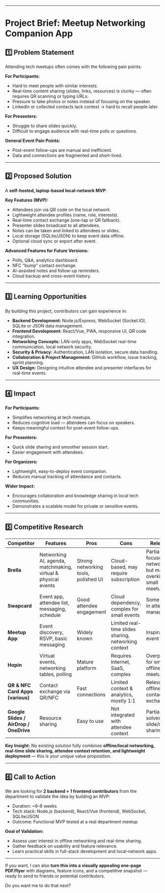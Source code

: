 
---

# **Project Brief: Meetup Networking Companion App**

## 1️⃣ Problem Statement

Attending tech meetups often comes with the following pain points:

**For Participants:**

* Hard to meet people with similar interests.
* Real-time content sharing (slides, links, resources) is clunky — often requires QR scanning or typing URLs.
* Pressure to take photos or notes instead of focusing on the speaker.
* LinkedIn or collected contacts lack context → hard to recall people later.

**For Presenters:**

* Struggle to share slides quickly.
* Difficult to engage audience with real-time polls or questions.

**General Event Pain Points:**

* Post-event follow-ups are manual and inefficient.
* Data and connections are fragmented and short-lived.

---

## 2️⃣ Proposed Solution

A **self-hosted, laptop-based local-network MVP**:

**Key Features (MVP):**

* Attendees join via QR code on the local network.
* Lightweight attendee profiles (name, role, interests).
* Real-time contact exchange (one-tap or QR fallback).
* Presenter slides broadcast to all attendees.
* Notes can be taken and linked to attendees or slides.
* Local storage (SQLite/JSON) to keep event data offline.
* Optional cloud sync or export after event.

**Advanced Features for Future Versions:**

* Polls, Q\&A, analytics dashboard.
* NFC “bump” contact exchange.
* AI-assisted notes and follow-up reminders.
* Cloud backup and cross-event history.

---

## 3️⃣ Learning Opportunities

By building this project, contributors can gain experience in:

* **Backend Development:** Node.js/Express, WebSocket (Socket.IO), SQLite or JSON data management.
* **Frontend Development:** React/Vue, PWA, responsive UI, QR code integration.
* **Networking Concepts:** LAN-only apps, WebSocket real-time communication, local network security.
* **Security & Privacy:** Authentication, LAN isolation, secure data handling.
* **Collaboration & Project Management:** GitHub workflow, issue tracking, sprint planning.
* **UX Design:** Designing intuitive attendee and presenter interfaces for real-time events.

---

## 4️⃣ Impact

**For Participants:**

* Simplifies networking at tech meetups.
* Reduces cognitive load — attendees can focus on speakers.
* Keeps meaningful context for post-event follow-ups.

**For Presenters:**

* Quick slide sharing and smoother session start.
* Easier engagement with attendees.

**For Organizers:**

* Lightweight, easy-to-deploy event companion.
* Reduces manual tracking of attendance and contacts.

**Wider Impact:**

* Encourages collaboration and knowledge sharing in local tech communities.
* Demonstrates a scalable model for private or sensitive events.

---

## 5️⃣ Competitive Research

| Competitor                             | Features                                                      | Pros                                 | Cons                                                 | Relevance                                                              |
| -------------------------------------- | ------------------------------------------------------------- | ------------------------------------ | ---------------------------------------------------- | ---------------------------------------------------------------------- |
| **Brella**                             | Networking AI, agenda, matchmaking, virtual & physical events | Strong networking tools, polished UI | Cloud-based, may require subscription                | Partial — focuses on networking, but may be overkill for small meetups |
| **Swapcard**                           | Event app, attendee list, messaging, schedule                 | Good attendee engagement             | Cloud dependency, complex for small events           | Some overlap in attendee management                                    |
| **Meetup App**                         | Event discovery, RSVP, basic messaging                        | Widely known                         | Limited real-time slides sharing, networking context | Inspiration for event access                                           |
| **Hopin**                              | Virtual events, networking tables, polling                    | Mature platform                      | Requires Internet, SaaS, complex                     | Overpowered for small offline meetups                                  |
| **QR & NFC Card Apps (various)**       | Contact exchange via QR/NFC                                   | Fast connections                     | Limited context & analytics, mostly 1:1              | Relevant for offline contact exchange                                  |
| **Google Slides / AirDrop / OneDrive** | Resource sharing                                              | Easy to use                          | Not integrated with attendee context                 | Partial — only solves slide/resource sharing                           |

**Key Insight:**
No existing solution fully combines **offline/local networking, real-time slide sharing, attendee context retention, and lightweight deployment** — this is your unique value proposition.

---

## 6️⃣ Call to Action

We are looking for **2 backend + 1 frontend contributors** from the department to validate the idea by building an MVP:

* Duration: \~6–8 weeks
* Tech stack: Node.js (backend), React/Vue (frontend), WebSocket, SQLite/JSON
* Outcome: Functional MVP tested at a real department meetup

**Goal of Validation:**

* Assess user interest in offline networking and real-time sharing.
* Gather feedback on usability and feature relevance.
* Learn practical skills in full-stack development and local-network apps.

---

If you want, I can also **turn this into a visually appealing one-page PDF/flyer** with diagrams, feature icons, and a competitive snapshot — ready to send to friends or potential contributors.

Do you want me to do that next?
